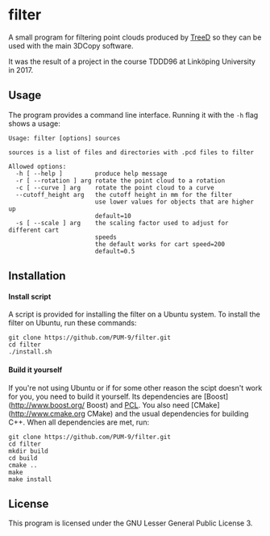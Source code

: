 # filter
A small program for filtering point clouds produced by [TreeD](https://gitlab.ida.liu.se/tddd96-grupp9 "TreeD GitLab") so they can be used with the main 3DCopy software.

It was the result of a project in the course TDDD96 at Linköping University in 2017.

## Usage

The program provides a command line interface. Running it with the `-h` flag shows a usage:

```
Usage: filter [options] sources

sources is a list of files and directories with .pcd files to filter

Allowed options:
  -h [ --help ]         produce help message
  -r [ --rotation ] arg rotate the point cloud to a rotation
  -c [ --curve ] arg    rotate the point cloud to a curve
  --cutoff_height arg   the cutoff height in mm for the filter
                        use lower values for objects that are higher up
                        default=10
  -s [ --scale ] arg    the scaling factor used to adjust for different cart
                        speeds
                        the default works for cart speed=200
                        default=0.5
```

## Installation

#### Install script
A script is provided for installing the filter on a Ubuntu system. To install the filter on Ubuntu, run these commands:

```
git clone https://github.com/PUM-9/filter.git
cd filter
./install.sh
```

#### Build it yourself
If you're not using Ubuntu or if for some other reason the scipt doesn't work for you, you need to build it yourself. Its dependencies are [Boost](http://www.boost.org/ Boost) and [PCL](https://www.pointclouds.org/ "Point Cloud Library"). You also need [CMake](http://www.cmake.org CMake) and the usual dependencies for building C++. When all dependencies are met, run:

```
git clone https://github.com/PUM-9/filter.git
cd filter
mkdir build
cd build
cmake ..
make
make install
```

## License

This program is licensed under the GNU Lesser General Public License 3.
